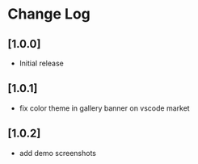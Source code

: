 # Change Log

## [1.0.0]

- Initial release

## [1.0.1]

- fix color theme in gallery banner on vscode market

## [1.0.2]

- add demo screenshots
